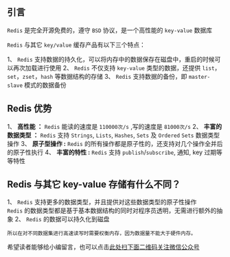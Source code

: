 ## 引言
`Redis` 是完全开源免费的，遵守 `BSD` 协议，是一个高性能的 `key-value` 数据库

`Redis` 与其它 `key/value` 缓存产品有以下三个特点：

1、  `Redis` 支持数据的持久化，可以将内存中的数据保存在磁盘中，重启的时候可以再次加载进行使用
2、  `Redis` 不仅支持 `key-value` 类型的数据，还提供 `list`，`set`，`zset`，`hash` 等数据结构的存储
3、  `Redis` 支持数据的备份，即 `master-slave` 模式的数据备份

## Redis 优势 ##

1、  **高性能 ：** `Redis` 能读的速度是 `110000次/s` ,写的速度是 `81000次/s`
2、  **丰富的数据类型 ：**  `Redis` 支持 `Strings`, `Lists`, `Hashes`, `Sets` 及 `Ordered` `Sets` 数据类型操作
3、  **原子型操作 :**  `Redis` 的所有操作都是原子性的，还支持对几个操作全并后的原子性执行
4、  **丰富的特性 :**  `Redis` 支持 `publish`/`subscribe`, 通知, key 过期等等特性

## Redis 与其它 key-value 存储有什么不同？ ##

1、  `Redis` 支持更多的数据类型，并且提供对这些数据类型的原子性操作  
    `Redis` 的数据类型都是基于基本数据结构的同时对程序员透明，无需进行额外的抽象
2、  `Redis` 的数据可以持久化到磁盘
    
    所以在对不同数据集进行高速读写时需要权衡内存，因为数据量不能大于硬件内存。


希望读者能够给小编留言，也可以点击[此处扫下面二维码关注微信公众号](https://www.ycbbs.vip/?p=28 "此处扫下面二维码关注微信公众号")